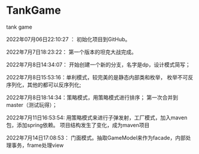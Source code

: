 # TankGame

tank game

2022年07月06日22:10:27 ：  初始化项目到GitHub。

2022年7月7日18:23:22：  第一个版本的坦克大战完成。

2022年7月8日14:34:07： 开始创建一个新的分支，名字是dp，设计模式简写；

2022年7月8日15:53:16：单利模式，较完美的是静态内部类和枚举， 枚举不可反序列化，其他的都可以反序列化;

2022年7月8日18:14:34：策略模式，用策略模式进行排序； 第一次合并到master（测试玩得）；

2022年7月11日16:53:54: 用策略模式来进行子弹发射，工厂模式，加入maven包，添加spring依赖。 项目结构发生了变化，成为maven项目

2022年7月14日17:08:53： 门面模式。抽取GameModel来作为facade，内部处理事务，frame处理view

